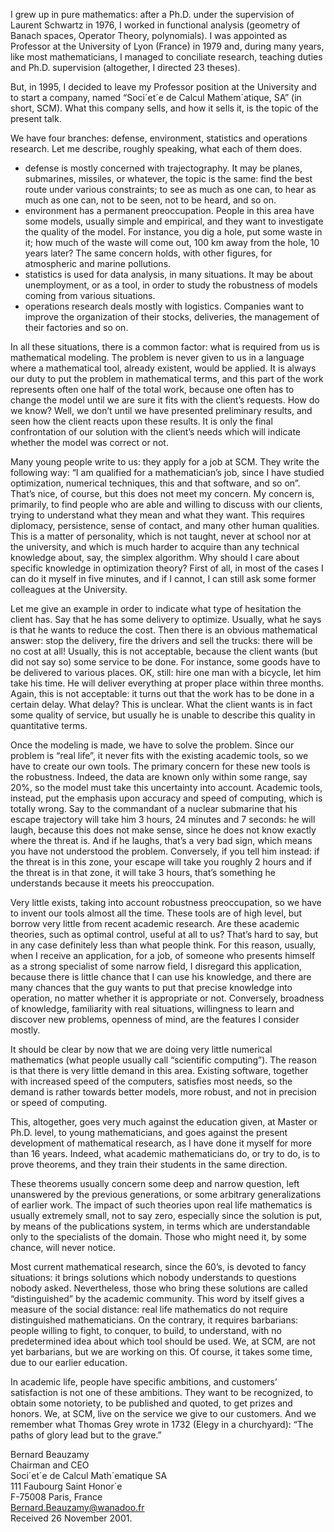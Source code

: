 I grew up in pure mathematics: after a Ph.D. under the supervision of Laurent Schwartz in 1976, I worked in functional analysis (geometry of Banach spaces, Operator Theory, polynomials). I was appointed as Professor at the University of Lyon (France) in 1979 and, during many years, like most mathematicians, I managed to conciliate research, teaching duties and Ph.D. supervision (altogether, I directed 23 theses).

But, in 1995, I decided to leave my Professor position at the University and to start a company, named “Soci´et´e de Calcul Mathem´atique, SA” (in short, SCM). What this company sells, and how it sells it, is the topic of the present talk.

We have four branches: defense, environment, statistics and operations research. Let me describe, roughly speaking, what each of them does.
* defense is mostly concerned with trajectography. It may be planes, submarines, missiles, or whatever, the topic is the same: find the best route under various constraints; to see as much as one can, to hear as much as one can, not to be seen, not to be heard, and so on.
* environment has a permanent preoccupation. People in this area have some models, usually simple and empirical, and they want to investigate the quality of the model. For instance, you dig a hole, put some waste in it; how much of the waste will come out, 100 km away from the hole, 10 years later? The same concern holds, with other figures, for atmospheric and marine pollutions.
* statistics is used for data analysis, in many situations. It may be about unemployment, or as a tool, in order to study the robustness of models coming from various situations.
* operations research deals mostly with logistics. Companies want to improve the organization of their stocks, deliveries, the management of their factories and so on.

In all these situations, there is a common factor: what is required from us is mathematical modeling. The problem is never given to us in a language where a mathematical tool, already existent, would be applied. It is always our duty to put the problem in mathematical terms, and this part of the work represents often one half of the total work, because one often has to change the model until we are sure it fits with the client’s requests. How do we know? Well, we don’t until we have presented preliminary results, and seen how the client reacts upon these results. It is only the final confrontation of our solution with the client’s needs which will indicate whether the model was correct or not.

Many young people write to us: they apply for a job at SCM. They write the following way: “I am qualified for a mathematician’s job, since I have studied optimization, numerical techniques, this and that software, and so on”. That’s nice, of course, but this does not meet my concern. My concern is, primarily, to find people who are able and willing to discuss with our clients, trying to understand what they mean and what they want. This requires diplomacy, persistence, sense of contact, and many other human qualities. This is a matter of personality, which is not taught, never at school nor at the university, and which is much harder to acquire than any technical knowledge about, say, the simplex algorithm. Why should I care about specific knowledge in optimization theory? First of all, in most of the cases I can do it myself in five minutes, and if I cannot, I can still ask some former colleagues at the University.

Let me give an example in order to indicate what type of hesitation the client has. Say that he has some delivery to optimize. Usually, what he says is that he wants to reduce the cost. Then there is an obvious mathematical answer: stop the delivery, fire the drivers and sell the trucks: there will be no cost at all! Usually, this is not acceptable, because the client wants (but did not say so) some service to be done. For instance, some goods have to be delivered to various places. OK, still: hire one man with a bicycle, let him take his time. He will deliver everything at proper place within three months. Again, this is not acceptable: it turns out that the work has to be done in a certain delay. What delay? This is unclear. What the client wants is in fact some quality of service, but usually he is unable to describe this quality in quantitative terms.

Once the modeling is made, we have to solve the problem. Since our problem is “real life”, it never fits with the existing academic tools, so we have to create our own tools. The primary concern for these new tools is the robustness. Indeed, the data are known only within some range, say 20%, so the model must take this uncertainty into account. Academic tools, instead, put the emphasis upon accuracy and speed of computing, which is totally wrong. Say to the commandant of a nuclear submarine that his escape trajectory will take him 3 hours, 24 minutes and 7 seconds: he will laugh, because this does not make sense, since he does not know exactly where the threat is. And if he laughs, that’s a very bad sign, which means you have not understood the problem. Conversely, if you tell him instead: if the threat is in this zone, your escape will take you roughly 2 hours and if the threat is in that zone, it will take 3 hours, that’s something he understands because it meets his preoccupation.

Very little exists, taking into account robustness preoccupation, so we have to invent our tools almost all the time. These tools are of high level, but borrow very little from recent academic research. Are these academic theories, such as optimal control, useful at all to us? That’s hard to say, but in any case definitely less than what people think. For this reason, usually, when I receive an application, for a job, of someone who presents himself as a strong specialist of some narrow field, I disregard this application, because there is little chance that I can use his knowledge, and there are many chances that the guy wants to put that precise knowledge into operation, no matter whether it is appropriate or not. Conversely, broadness of knowledge, familiarity with real situations, willingness to learn and discover new problems, openness of mind, are the features I consider mostly.

It should be clear by now that we are doing very little numerical mathematics (what people usually call “scientific computing”). The reason is that there is very little demand in this area. Existing software, together with increased speed of the computers, satisfies most needs, so the demand is rather towards better models, more robust, and not in precision or speed of computing.

This, altogether, goes very much against the education given, at Master or Ph.D. level, to young mathematicians, and goes against the present development of mathematical research, as I have done it myself for more than 16 years. Indeed, what academic mathematicians do, or try to do, is to prove theorems, and they train their students in the same direction.

These theorems usually concern some deep and narrow question, left unanswered by the previous generations, or some arbitrary generalizations of earlier work. The impact of such theories upon real life mathematics is usually extremely small, not to say zero, especially since the solution is put, by means of the publications system, in terms which are understandable only to the specialists of the domain. Those who might need it, by some chance, will never notice.

Most current mathematical research, since the 60’s, is devoted to fancy situations: it brings solutions which nobody understands to questions nobody asked. Nevertheless, those who bring these solutions are called “distinguished” by the academic community. This word by itself gives a measure of the social distance: real life mathematics do not require distinguished mathematicians. On the contrary, it requires barbarians: people willing to fight, to conquer, to build, to understand, with no predetermined idea about which tool should be used. We, at SCM, are not yet barbarians, but we are working on this. Of course, it takes some time, due to our earlier education.

In academic life, people have specific ambitions, and customers’ satisfaction is not one of these ambitions. They want to be recognized, to obtain some notoriety, to be published and quoted, to get prizes and honors. We, at SCM, live on the service we give to our customers. And we remember what Thomas Grey wrote in 1732
(Elegy in a churchyard):
“The paths of glory lead but to the grave.”

Bernard Beauzamy  
Chairman and CEO  
Soci´et´e de Calcul Math´ematique SA  
111 Faubourg Saint Honor´e  
F-75008 Paris, France  
Bernard.Beauzamy@wanadoo.fr  
Received 26 November 2001.  
